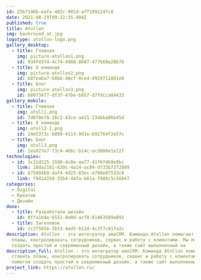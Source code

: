 ```yaml
---
id: 25b7196b-eafa-402c-901d-aff1891247c8
date: 2021-08-29T09:22:55.804Z
published: true
title: Atollon
img: backround_at.jpg
logotype: atollon-logo.png
gallery_desktop:
  - title: Главная
    img: picture-atollon1.png
    id: 934f43f4-4c74-4988-8687-477b60a20b76
  - title: О команде
    img: picture-atollon2.png
    id: b87eaba7-68bb-48cf-8ce4-d92d711881e8
  - title: Блог
    img: picture-atollon3.png
    id: 08973477-df3f-47be-b857-d7fdcca04433
gallery_mobile:
  - title: Главная
    img: atoll1.png
    id: 7d6f8e78-26c2-43ce-a421-23abba0bb45d
  - title: О команде
    img: atoll2-1.png
    id: 24e5373c-b899-4114-9d1e-b92764f2e57c
  - title: Блог
    img: atoll3.png
    id: 1ea927e7-73c4-466c-b14c-ecd806e1e12f
technologies:
  - id: 3c32d225-1590-4c8e-aa77-41f6f4b9e9bc
    link: 18da2181-620c-4a14-ac04-d733b7372809
  - id: 675404b9-daf4-4d25-83ec-e780e8f533c0
    link: f941d250-35b4-44fa-b81a-f986c5c56047
categories:
  - Digital
  - Креатив
  - Дизайн
done:
  - title: Разработали дизайн
    id: 0ffa1b4e-6551-4e0d-acf8-81463509a892
  - title: Заголовок
    id: cc2f5856-3b53-4ad5-b12d-4c3f7c917a2c
description: Atollon - это интегратор amoCRM. Команда Atollon помогает ставить
  планы, контролировать сотрудников, сервис и работу с клиентами. Мы помогли
  создать простой и современный дизайн, а также сайт выполненный на
description_full: Atollon - это интегратор amoCRM. Команда Atollon помогает
  ставить планы, контролировать сотрудников, сервис и работу с клиентами. Мы
  помогли создать простой и современный дизайн, а также сайт выполненный на
project_link: https://atollon.ru/
---
```


